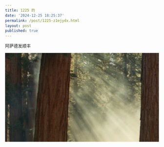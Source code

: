 ```yaml
---
title: 1225 的
date: '2024-12-25 18:25:37'
permalink: /post/1225-z1ejydx.html
layout: post
published: true
---
```




阿萨德发顺丰

​![image](https://raw.githubusercontent.com/evanvip/evanvip.github.io/master/images/image-20241225182551-iefwula.png)​
